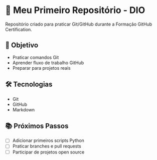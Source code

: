 # 🔧 Meu Primeiro Repositório - DIO

Repositório criado para praticar Git/GitHub durante a Formação GitHub Certification.

## 🎯 Objetivo
- Praticar comandos Git
- Aprender fluxo de trabalho GitHub  
- Preparar para projetos reais

## 🛠️ Tecnologias
- Git
- GitHub
- Markdown

## 📚 Próximos Passos
- [ ] Adicionar primeiros scripts Python
- [ ] Praticar branches e pull requests
- [ ] Participar de projetos open source 